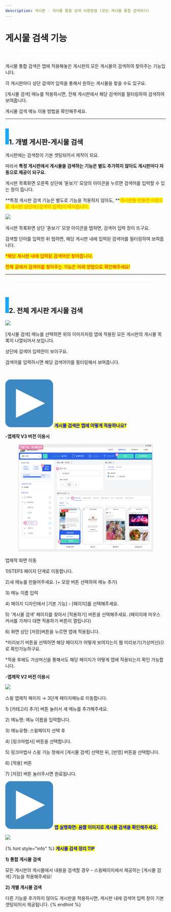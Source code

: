```yaml
---
description: 게시판 - 게시물 통합 검색 이용방법 (모든 게시물 통합 검색하기)
---
```


# 게시물 검색 기능

<figure><img src="../../../.gitbook/assets/구분선 (4).PNG" alt=""><figcaption></figcaption></figure>

게시물 통합 검색은 앱에 적용해놓은 게시판의  모든 게시물의 검색하여 찾아주는 기능입니다.

각 게시판마다 상단 검색어 입력을 통해서 원하는 게시물을 찾을 수도 있구요.

\[게시물 검색] 메뉴를 적용하시면, 전체 게시판에서 해당 검색어를 필터링하여 검색하여 보여줍니다.

게시물 검색 메뉴 이용 방법을 확인해주세요.

***

## &#x20;![](<../../../.gitbook/assets/image (2) (1).png>)1. 개별 게시판-게시물 검색

게시판에는 검색창이 기본 셋팅되어서 제작이 되요.

따라서 **특정 게시판에서 게시물을 검색하는 기능은 별도 추가하지 않아도 게시판마다 자동으로 제공이 되구요.**

게시판 목록화면 오른쪽 상단에 ‘돋보기’ 모양의 아이콘을 누르면 검색어를 입력할 수 있는 창이 뜹니다.

**특정 게시판 검색 기능은 별도로 기능을 적용하지 않아도, **<mark style="color:orange;">**게시판을 만들면 자동으로 게시판 상단에 \[검색어 입력]이 배치됩니다.**</mark>&#x20;

![](https://wp.swing2app.co.kr/wp-content/uploads/2018/09/%EA%B2%8C%EC%8B%9C%EB%AC%BC%EA%B2%80%EC%83%89NEW1.png)

게시판 목록화면 상단 ‘돋보기’ 모양 아이콘을 탭하면, 검색어 입력 창이 뜨구요.

검색할 단어를 입력한 뒤 탭하면, 해당 게시판 내에 입력된 검색어를 필터링하여 보여줍니다.

<mark style="color:red;">\*해당 게시판 내에 입력된 검색어만 찾아줍니다.</mark>

<mark style="color:red;">전체 글에서 검색어를 찾아주는 기능은 아래 방법으로 확인해주세요!</mark>

***

<figure><img src="../../../.gitbook/assets/구분선 (4).PNG" alt=""><figcaption></figcaption></figure>

## &#x20;![](<../../../.gitbook/assets/image (2) (1).png>)2. 전체 게시판 게시물 검색

![](https://wp.swing2app.co.kr/wp-content/uploads/2018/09/%EA%B2%8C%EC%8B%9C%EB%AC%BC%EA%B2%80%EC%83%892.png)

\[게시물 검색] 메뉴를 선택하면 위의 이미지처럼 앱에 적용된 모든 게시판의 게시물 목록이 나열되어서 보입니다.

상단에 검색어 입력란이 보이구요.

검색어를 입력하시면 해당 검색어어를 필터링해서 보여줍니다.

**​**

<img src="../../../.gitbook/assets/image (9).png" alt="" data-size="line"> <mark style="color:blue;">**게시물 검색은 앱에 어떻게 적용하나요?**</mark>

**-앱제작 V3 버전 이용시**

<figure><img src="../../../.gitbook/assets/게시물검색.png" alt=""><figcaption></figcaption></figure>

앱제작 화면 이동

1\)STEP3 페이지 단계로 이동합니다.

2\)새 메뉴를 만들어주세요. (+ 모양 버튼 선택하여 메뉴 추가)

3\) 메뉴 이름 입력

4\) 페이지 디자인에서 \[기본 기능] - \[페이지]를 선택해주세요.&#x20;

5\) ‘게시물 검색’ 페이지를 찾아서 \[적용하기] 버튼을 선택해주세요. (페이지에 마우스 커서를 가져다 대면 적용하기 버튼이 열립니다)

6\) 화면 상단 \[저장]버튼을 누르면 앱에 적용됩니다.

\*미리보기 버튼을 선택하면 해당 페이지가 어떻게 보여지는지 웹 미리보기(가상머신)으로 확인가능하구요.

\*적용 후에도 가상머신을 통해서도 해당 페이지가 어떻게 앱에 적용되는지 확인 가능합니다.



**-앱제작 V2 버전 이용시**

![](https://wp.swing2app.co.kr/wp-content/uploads/2019/06/%EA%B2%8C%EC%8B%9C%EB%AC%BC%EA%B2%80%EC%83%89-NEW1.png)

스윙 앱제작 페이지 → 3단계 페이지메뉴로 이동합니다.

1\) \[카테고리 추가] 버튼 눌러서 새 메뉴를 추가해주세요.

2\) 메뉴명: 메뉴 이름을 입력합니다.&#x20;

3\) 메뉴유형: 스윙페이지 선택 후

4\) \[링크마법사] 버튼을 선택합니다.

5\) 링크마법사 스윙 기능 창에서 \[게시물 검색] 선택한 뒤,  \[반영] 버튼을 선택합니다.&#x20;

6\) \[적용] 버튼

7\) \[저장] 버튼 눌러주시면 완료됩니다.



<img src="../../../.gitbook/assets/image (9).png" alt="" data-size="line"> <mark style="color:blue;">**앱 실행화면: 움짤 이미지로 게시물 검색을 확인해주세요.**</mark>

![](https://wp.swing2app.co.kr/wp-content/uploads/2018/09/%EB%85%B9%ED%99%94\_2020\_12\_29\_16\_53\_54\_855.gif)

{% hint style="info" %}
<mark style="color:blue;">**게시물 검색 정리 TIP**</mark>

**1) 통합 게시물 검색**

모든 게시판의 게시물에서 내용을 검색할 경우 – 스윙페이지에서 제공하는 \[게시물 검색] 기능을 적용해주세요!

**2) 개별 게시물 검색**

다른 기능을 추가하지 않아도 게시판을 적용하시면, 게시판 내에 검색어 입력 창이 기본 셋팅되어서 제공됩니다.
{% endhint %}

